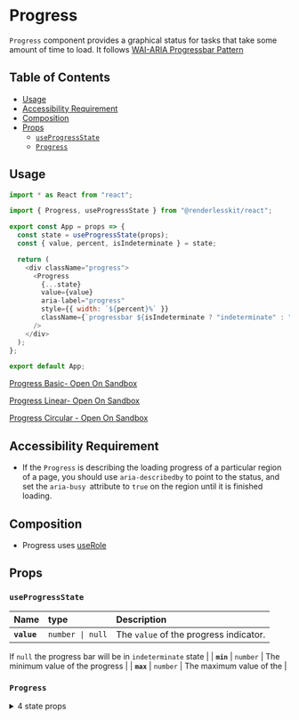 # Progress

`Progress` component provides a graphical status for tasks that take some amount
of time to load. It follows
[WAI-ARIA Progressbar Pattern](https://www.w3.org/TR/wai-aria-1.2/#progressbar)

## Table of Contents

- [Usage](#usage)
- [Accessibility Requirement](#accessibility-requirement)
- [Composition](#composition)
- [Props](#props)
  - [`useProgressState`](#useprogressstate)
  - [`Progress`](#progress)

## Usage

```js
import * as React from "react";

import { Progress, useProgressState } from "@renderlesskit/react";

export const App = props => {
  const state = useProgressState(props);
  const { value, percent, isIndeterminate } = state;

  return (
    <div className="progress">
      <Progress
        {...state}
        value={value}
        aria-label="progress"
        style={{ width: `${percent}%` }}
        className={`progressbar ${isIndeterminate ? "indeterminate" : ""}`}
      />
    </div>
  );
};

export default App;
```

[Progress Basic- Open On Sandbox](https://codesandbox.io/s/se4fy)

[Progress Linear- Open On Sandbox](https://codesandbox.io/s/veo6j)

[Progress Circular - Open On Sandbox](https://codesandbox.io/s/n1nyq)

## Accessibility Requirement

- If the `Progress` is describing the loading progress of a particular region of
  a page, you should use `aria-describedby` to point to the status, and set the
  `aria-busy `attribute to `true` on the region until it is finished loading.

## Composition

- Progress uses [useRole](https://reakit.io/docs/role)

## Props

### `useProgressState`

| Name        | type                        | Description                            |
| :---------- | :-------------------------- | :------------------------------------- |
| **`value`** | <code>number \| null</code> | The `value` of the progress indicator. |

If `null` the progress bar will be in `indeterminate` state | | **`min`** |
<code>number</code> | The minimum value of the progress | | **`max`** |
<code>number</code> | The maximum value of the |

### `Progress`

<details><summary>4 state props</summary>
> These props are returned by the state hook. You can spread them into this component (`{...state}`) or pass them separately. You can also provide these props from your own state logic.

| **`value`** | <code>number \| null</code> | The `value` of the progress
indicator.

If `null` the progress bar will be in `indeterminate` state | | **`min`** |
<code>number</code> | The minimum value of the progress | | **`max`** |
<code>number</code> | The maximum value of the | | **`isIndeterminate`** |
<code>boolean</code> | Set isInterminate state |

</details>
